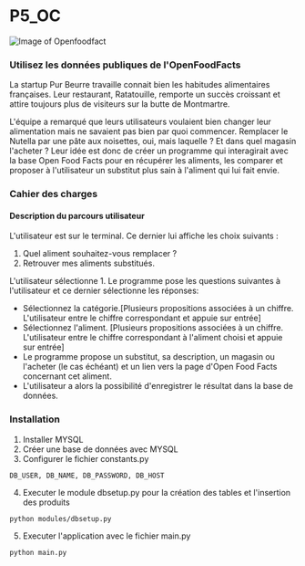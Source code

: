 # P5_OC 
![Image of Openfoodfact](https://stockagehelloassoprod.blob.core.windows.net/images/logos/open-food-facts_sb200x200_bb0x0x200x200.png)

### Utilisez les données publiques de l'OpenFoodFacts

La startup Pur Beurre travaille connait bien les habitudes alimentaires françaises. Leur restaurant, Ratatouille, remporte un succès croissant et attire toujours plus de visiteurs sur la butte de Montmartre.

L'équipe a remarqué que leurs utilisateurs voulaient bien changer leur alimentation mais ne savaient pas bien par quoi commencer. Remplacer le Nutella par une pâte aux noisettes, oui, mais laquelle ? Et dans quel magasin l'acheter ? Leur idée est donc de créer un programme qui interagirait avec la base Open Food Facts pour en récupérer les aliments, les comparer et proposer à l'utilisateur un substitut plus sain à l'aliment qui lui fait envie.

### Cahier des charges
#### Description du parcours utilisateur
L'utilisateur est sur le terminal. Ce dernier lui affiche les choix suivants :

1. Quel aliment souhaitez-vous remplacer ?
2. Retrouver mes aliments substitués.

L'utilisateur sélectionne 1. Le programme pose les questions suivantes à l'utilisateur et ce dernier sélectionne les réponses:

- Sélectionnez la catégorie.[Plusieurs propositions associées à un chiffre. L'utilisateur entre le chiffre correspondant et appuie sur entrée]
- Sélectionnez l'aliment. [Plusieurs propositions associées à un chiffre. L'utilisateur entre le chiffre correspondant à l'aliment choisi et appuie sur entrée]
- Le programme propose un substitut, sa description, un magasin ou l'acheter (le cas échéant) et un lien vers la page d'Open Food Facts concernant cet aliment.
- L'utilisateur a alors la possibilité d'enregistrer le résultat dans la base de données.

### Installation
1. Installer MYSQL
2. Créer une base de données avec MYSQL
3. Configurer le fichier constants.py
```
DB_USER, DB_NAME, DB_PASSWORD, DB_HOST
```

4. Executer le module dbsetup.py pour la création des tables et l'insertion des produits
```
python modules/dbsetup.py
```

5. Executer l'application avec le fichier main.py
```
python main.py
```